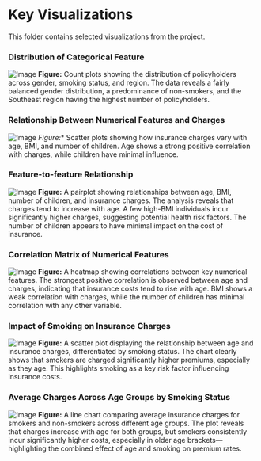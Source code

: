 # Key Visualizations

This folder contains selected visualizations from the project.

### Distribution of Categorical Feature
![Image](https://github.com/user-attachments/assets/00e0d169-a703-4ef0-bc99-1d8ba07029e5)
**Figure:** Count plots showing the distribution of policyholders across gender, smoking status, and region. The data reveals a fairly balanced gender distribution, a predominance of non-smokers, and the Southeast region having the highest number of policyholders.

### Relationship Between Numerical Features and Charges
![Image](https://github.com/user-attachments/assets/0f5521a0-31c1-4625-84e3-676d2c9905c3)
*Figure:** Scatter plots showing how insurance charges vary with age, BMI, and number of children. Age shows a strong positive correlation with charges, while children have minimal influence.

### Feature-to-feature Relationship
![Image](https://github.com/user-attachments/assets/780eb29f-ca44-468e-8edd-958d6158ba68)
**Figure:** A pairplot showing relationships between age, BMI, number of children, and insurance charges. The analysis reveals that charges tend to increase with age. A few high-BMI individuals incur significantly higher charges, suggesting potential health risk factors. The number of children appears to have minimal impact on the cost of insurance. 

### Correlation Matrix of Numerical Features
![Image](https://github.com/user-attachments/assets/8f082f24-5e0a-485d-ae98-daf98453866f)
**Figure:** A heatmap showing correlations between key numerical features. The strongest positive correlation is observed between age and charges, indicating that insurance costs tend to rise with age. BMI shows a weak correlation with charges, while the number of children has minimal correlation with any other variable.

### Impact of Smoking on Insurance Charges
![Image](https://github.com/user-attachments/assets/7663dc64-9812-4443-bdcb-9c7391c7cfb0)
**Figure:** A scatter plot displaying the relationship between age and insurance charges, differentiated by smoking status. The chart clearly shows that smokers are charged significantly higher premiums, especially as they age. This highlights smoking as a key risk factor influencing insurance costs.

### Average Charges Across Age Groups by Smoking Status
![Image](https://github.com/user-attachments/assets/bb921af1-dc63-486b-b0f3-b8c135b806aa) 
**Figure:** A line chart comparing average insurance charges for smokers and non-smokers across different age groups. The plot reveals that charges increase with age for both groups, but smokers consistently incur significantly higher costs, especially in older age brackets—highlighting the combined effect of age and smoking on premium rates.
